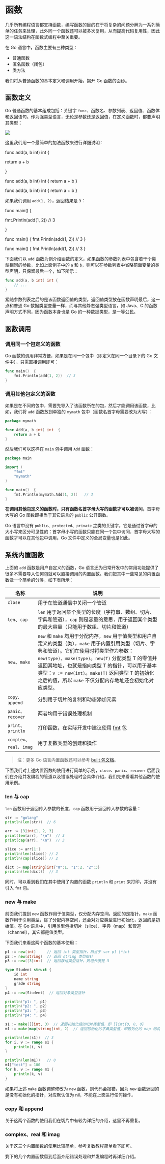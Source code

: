 # 函数

几乎所有编程语言都支持函数，编写函数的目的在于将复杂的问题分解为一系列简单的任务来处理，此外同一个函数还可以被多次复用，从而提高代码复用性，因此这一语法结构在函数式编程中至关重要。

在 Go 语言中，函数主要有三种类型：

- 普通函数
- 匿名函数（闭包）
- 类方法

我们将从普通函数的基本定义和调用开始，揭开 Go 函数的面纱。

## 函数定义

Go 普通函数的基本组成包括：关键字 `func`、函数名、参数列表、返回值、函数体和返回语句。作为强类型语言，无论是参数还是返回值，在定义函数时，都要声明其类型：

![](https://geekr.gstatics.cn/wp-content/uploads/2021/02/image.png)

这里我们用一个最简单的加法函数来进行详细说明：

func add(a, b int) int {

return a + b

}

func add(a, b int) int { return a + b }

func add(a, b int) int  {
    return a + b
}

如果我们调用 `add(1, 2)`，返回结果是 `3`：

func main() {

fmt.Println(add(1, 2)) // 3

}

func main() { fmt.Println(add(1, 2)) // 3 }

func main()  {
    fmt.Println(add(1, 2))  // 3
}

下面我们以 `add` 函数为例介绍函数的定义，如果函数的参数列表中包含若干个类型相同的参数，比如上面例子中的 `a` 和 `b`，则可以在参数列表中省略前面变量的类型声明，只保留最后一个，如下所示：

```go
func add(a, b int) int { 
    // ...
}
```

紧随参数列表之后的是该函数返回值的类型，返回值类型放在函数声明最后，这一点和普通 Go 数据类型变量一样，而与其他静态强类型语言，如 Java、C 的函数声明方式不同，因为函数本身也是 Go 的一种数据类型，是一等公民。

## 函数调用

### 调用同一个包定义的函数

Go 函数的调用非常方便，如果是在同一个包中（即定义在同一个目录下的 Go 文件中），只需直接调用即可：

```go
func main()  {
    fmt.Println(add(1, 2))  // 3
}
```

### 调用其他包定义的函数

如果是在不同的包中，需要先导入了该函数所在的包，然后才能调用该函数，比如，我们将 `add` 函数放到单独的 `mymath` 包中（函数名首字母需要改为大写）：

```go
package mymath

func Add(a, b int) int  {
    return a + b
}
```

然后我们可以这样在 `main` 包中调用 `Add` 函数：

```go
package main

import (
    "fmt"
    "mymath"
)

func main()  {
    fmt.Println(mymath.Add(1, 2))   // 3
}
```

**在调用其他包定义的函数时，只有函数名首字母大写的函数才可以被访问**，首字母大写的 Go 函数即相当于其它语言的 `public` 公开函数。

Go 语言中没有 `public`、`protected`、`private` 之类的关键字，它是通过首字母的大小写来区分可见性的：首字母小写的函数只能在同一个包中访问，首字母大写的函数才可以在其他包中调用，Go 文件中定义的全局变量也是如此。

## 系统内置函数

上面的 `add` 函数是用户自定义的函数，Go 语言还为日常开发中的常用功能提供了很多不需要导入任何包就可以直接调用的内置函数。我们把其中一些常见的内置函数做一个简单的分类，如下表所示：

| 名称 | 说明 |
| --- | --- |
| `close` | 用于在管道通信中关闭一个管道 |
| `len`、`cap` | `len` 用于返回某个类型的长度（字符串、数组、切片、字典和管道），`cap` 则是容量的意思，用于返回某个类型的最大容量（只能用于数组、切片和管道） |
| `new`、`make` | `new` 和 `make` 均用于分配内存，`new` 用于值类型和用户自定义的类型（类），`make` 用于内置引用类型（切片、字典和管道）。它们在使用时将类型作为参数：`new(type)`、`make(type)`。`new(T)` 分配类型 T 的零值并返回其地址，也就是指向类型 T 的指针，可以用于基本类型：`v := new(int)`。`make(T)` 返回类型 T 的初始化之后的值，所以 `make` 不仅分配内存地址还会初始化对应类型。 |
| `copy`、`append` | 分别用于切片的复制和动态添加元素 |
| `panic`、`recover` | 两者均用于错误处理机制 |
| `print`、`println` | 打印函数，在实际开发中建议使用 [fmt](https://golang.org/pkg/fmt/) 包 |
| `complex`、`real`、`imag` | 用于复数类型的创建和操作 |

> 注：更多 Go 语言内置函数还可以参考 [built 包文档](https://golang.org/pkg/builtin/)。

下面我们对上述内置函数的使用进行简单的示例，`close`、`panic`、`recover` 后面我们在介绍并发编程的管道以及错误处理时会具体介绍，我们先来看看其他函数的使用示例。

### len 与 cap

`len` 函数用于返回传入参数的长度，`cap` 函数用于返回传入参数的容量：

```go
str := "golang"
println(len(str))  // 6

arr := [3]int{1, 2, 3}
print(len(arr), "\n")  // 3
print(cap(arr), "\n")  // 3

slice := arr[1:]
println(len(slice)) // 2
println(cap(slice)) // 2

dict := map[string]int{"0":1, "1":2, "2":3}
println(len(dict))  // 3
```

同时，可以看到我们在其中使用了内置的函数 `println` 和 `print` 来打印，并没有引入 `fmt` 包。

### new 与 make

前面我们提到 `new` 函数作用于值类型，仅分配内存空间，返回的是指针，`make` 函数作用于引用类型，除了分配内存空间，还会对对应类型进行初始化，返回的是初始值。在 Go 语言中，引用类型包括切片（slice）、字典（map）和管道（channel），其它都是值类型。

下面我们来看这两个函数的基本使用：

```go
p1 := new(int)     // 返回 int 类型指针，相当于 var p1 \*int
p2 := new(string)  // 返回 string 类型指针
p3 := new([3]int)  // 返回数组类型指针，数组长度是 3

type Student struct {
    id int
    name string
    grade string
}
p4 := new(Student)  // 返回对象类型指针

println("p1: ", p1)
println("p2: ", p2)
println("p3: ", p3)
println("p4: ", p4)

s1 := make([]int, 3)  // 返回初始化后的切片类型值，即 []int{0, 0, 0}
m1 := make(map[string]int, 2)  // 返回初始化的字典类型值，即散列化的 map 结构

println(len(s1))  // 3
for i, v := range s1 {
    println(i, v)
}

println(len(m1))   // 0
m1["test"] = 100
for k, v := range m1 {
    println(k, v)
}
```

如果将上述 `make` 函数调整修改为 `new` 函数，则代码会报错，因为 `new` 函数返回的是没有初始化的指针，对应默认值为 nil，不能在上面进行任何操作。

### copy 和 append

关于这两个函数的使用我们在切片中有较为详细的介绍，这里不再重复。

### complex、real 和 imag

关于这三个内置函数的使用比较简单，参考复数教程简单看下即可。

剩下的几个内置函数留到后面介绍错误处理和并发编程时再详细介绍。
